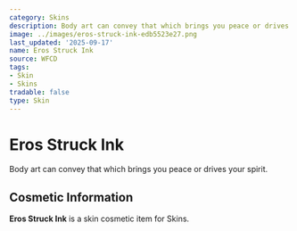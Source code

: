 ```yaml
---
category: Skins
description: Body art can convey that which brings you peace or drives your spirit.
image: ../images/eros-struck-ink-edb5523e27.png
last_updated: '2025-09-17'
name: Eros Struck Ink
source: WFCD
tags:
- Skin
- Skins
tradable: false
type: Skin
---
```


# Eros Struck Ink

Body art can convey that which brings you peace or drives your spirit.

## Cosmetic Information

**Eros Struck Ink** is a skin cosmetic item for Skins.

